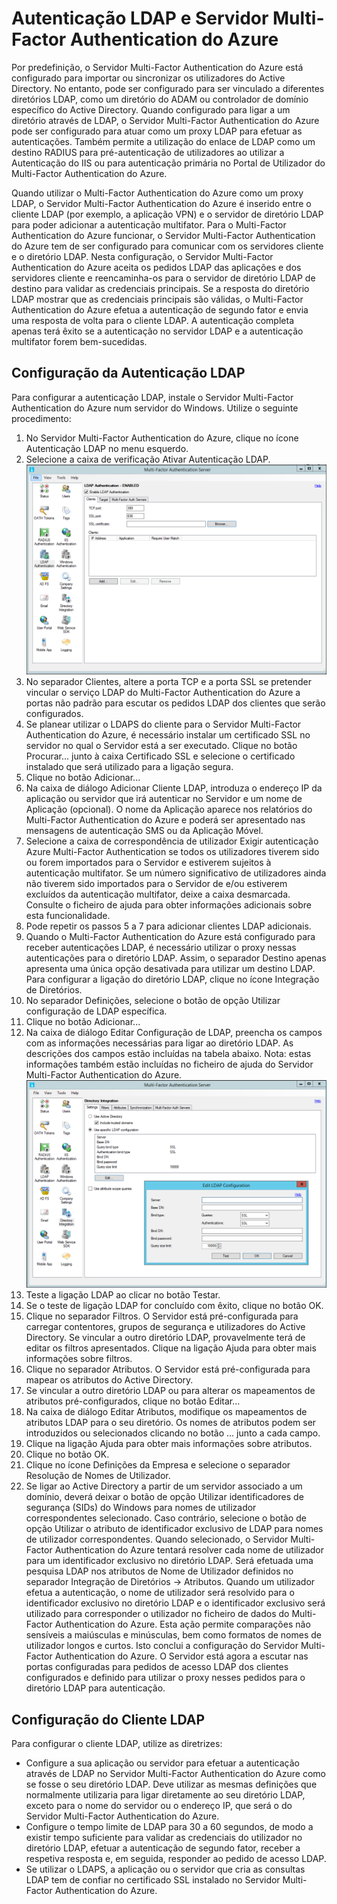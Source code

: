 <properties 
    pageTitle="Autenticação LDAP e Servidor Multi-Factor Authentication do Azure"
    description="Esta é a página do Multi-Factor Authentication do Azure que irá ajudar a implementar a Autenticação LDAP e o Servidor Multi-Factor Authentication do Azure."
    services="multi-factor-authentication"
    documentationCenter=""
    authors="kgremban"
    manager="femila"
    editor="curtand"/>

<tags
    ms.service="multi-factor-authentication"
    ms.workload="identity"
    ms.tgt_pltfrm="na"
    ms.devlang="na"
    ms.topic="get-started-article"
    ms.date="08/04/2016"
    ms.author="kgremban"/>


# Autenticação LDAP e Servidor Multi-Factor Authentication do Azure


Por predefinição, o Servidor Multi-Factor Authentication do Azure está configurado para importar ou sincronizar os utilizadores do Active Directory. No entanto, pode ser configurado para ser vinculado a diferentes diretórios LDAP, como um diretório do ADAM ou controlador de domínio específico do Active Directory. Quando configurado para ligar a um diretório através de LDAP, o Servidor Multi-Factor Authentication do Azure pode ser configurado para atuar como um proxy LDAP para efetuar as autenticações. Também permite a utilização do enlace de LDAP como um destino RADIUS para pré-autenticação de utilizadores ao utilizar a Autenticação do IIS ou para autenticação primária no Portal de Utilizador do Multi-Factor Authentication do Azure.

Quando utilizar o Multi-Factor Authentication do Azure como um proxy LDAP, o Servidor Multi-Factor Authentication do Azure é inserido entre o cliente LDAP (por exemplo, a aplicação VPN) e o servidor de diretório LDAP para poder adicionar a autenticação multifator. Para o Multi-Factor Authentication do Azure funcionar, o Servidor Multi-Factor Authentication do Azure tem de ser configurado para comunicar com os servidores cliente e o diretório LDAP. Nesta configuração, o Servidor Multi-Factor Authentication do Azure aceita os pedidos LDAP das aplicações e dos servidores cliente e reencaminha-os para o servidor de diretório LDAP de destino para validar as credenciais principais. Se a resposta do diretório LDAP mostrar que as credenciais principais são válidas, o Multi-Factor Authentication do Azure efetua a autenticação de segundo fator e envia uma resposta de volta para o cliente LDAP. A autenticação completa apenas terá êxito se a autenticação no servidor LDAP e a autenticação multifator forem bem-sucedidas.





## Configuração da Autenticação LDAP


Para configurar a autenticação LDAP, instale o Servidor Multi-Factor Authentication do Azure num servidor do Windows. Utilize o seguinte procedimento:

1. No Servidor Multi-Factor Authentication do Azure, clique no ícone Autenticação LDAP no menu esquerdo.
2. Selecione a caixa de verificação Ativar Autenticação LDAP.![Autenticação LDAP](./media/multi-factor-authentication-get-started-server-ldap/ldap2.png)
3. No separador Clientes, altere a porta TCP e a porta SSL se pretender vincular o serviço LDAP do Multi-Factor Authentication do Azure a portas não padrão para escutar os pedidos LDAP dos clientes que serão configurados.
4. Se planear utilizar o LDAPS do cliente para o Servidor Multi-Factor Authentication do Azure, é necessário instalar um certificado SSL no servidor no qual o Servidor está a ser executado. Clique no botão Procurar... junto à caixa Certificado SSL e selecione o certificado instalado que será utilizado para a ligação segura.
5. Clique no botão Adicionar...
6. Na caixa de diálogo Adicionar Cliente LDAP, introduza o endereço IP da aplicação ou servidor que irá autenticar no Servidor e um nome de Aplicação (opcional). O nome da Aplicação aparece nos relatórios do Multi-Factor Authentication do Azure e poderá ser apresentado nas mensagens de autenticação SMS ou da Aplicação Móvel.
7. Selecione a caixa de correspondência de utilizador Exigir autenticação Azure Multi-Factor Authentication se todos os utilizadores tiverem sido ou forem importados para o Servidor e estiverem sujeitos à autenticação multifator. Se um número significativo de utilizadores ainda não tiverem sido importados para o Servidor de e/ou estiverem excluídos da autenticação multifator, deixe a caixa desmarcada. Consulte o ficheiro de ajuda para obter informações adicionais sobre esta funcionalidade.
8. Pode repetir os passos 5 a 7 para adicionar clientes LDAP adicionais.
9. Quando o Multi-Factor Authentication do Azure está configurado para receber autenticações LDAP, é necessário utilizar o proxy nessas autenticações para o diretório LDAP. Assim, o separador Destino apenas apresenta uma única opção desativada para utilizar um destino LDAP. Para configurar a ligação do diretório LDAP, clique no ícone Integração de Diretórios.
10. No separador Definições, selecione o botão de opção Utilizar configuração de LDAP específica.
11. Clique no botão Adicionar...
12. Na caixa de diálogo Editar Configuração de LDAP, preencha os campos com as informações necessárias para ligar ao diretório LDAP. As descrições dos campos estão incluídas na tabela abaixo. Nota: estas informações também estão incluídas no ficheiro de ajuda do Servidor Multi-Factor Authentication do Azure.![Integração de Diretórios](./media/multi-factor-authentication-get-started-server-ldap/ldap.png)
13. Teste a ligação LDAP ao clicar no botão Testar.
14. Se o teste de ligação LDAP for concluído com êxito, clique no botão OK.
15. Clique no separador Filtros. O Servidor está pré-configurada para carregar contentores, grupos de segurança e utilizadores do Active Directory. Se vincular a outro diretório LDAP, provavelmente terá de editar os filtros apresentados. Clique na ligação Ajuda para obter mais informações sobre filtros.
16. Clique no separador Atributos. O Servidor está pré-configurada para mapear os atributos do Active Directory.
17. Se vincular a outro diretório LDAP ou para alterar os mapeamentos de atributos pré-configurados, clique no botão Editar...
18. Na caixa de diálogo Editar Atributos, modifique os mapeamentos de atributos LDAP para o seu diretório. Os nomes de atributos podem ser introduzidos ou selecionados clicando no botão ... junto a cada campo.
19. Clique na ligação Ajuda para obter mais informações sobre atributos.
20. Clique no botão OK.
21. Clique no ícone Definições da Empresa e selecione o separador Resolução de Nomes de Utilizador.
22. Se ligar ao Active Directory a partir de um servidor associado a um domínio, deverá deixar o botão de opção Utilizar identificadores de segurança (SIDs) do Windows para nomes de utilizador correspondentes selecionado. Caso contrário, selecione o botão de opção Utilizar o atributo de identificador exclusivo de LDAP para nomes de utilizador correspondentes. Quando selecionado, o Servidor Multi-Factor Authentication do Azure tentará resolver cada nome de utilizador para um identificador exclusivo no diretório LDAP. Será efetuada uma pesquisa LDAP nos atributos de Nome de Utilizador definidos no separador Integração de Diretórios -> Atributos. Quando um utilizador efetua a autenticação, o nome de utilizador será resolvido para o identificador exclusivo no diretório LDAP e o identificador exclusivo será utilizado para corresponder o utilizador no ficheiro de dados do Multi-Factor Authentication do Azure. Esta ação permite comparações não sensíveis a maiúsculas e minúsculas, bem como formatos de nomes de utilizador longos e curtos. Isto conclui a configuração do Servidor Multi-Factor Authentication do Azure. O Servidor está agora a escutar nas portas configuradas para pedidos de acesso LDAP dos clientes configurados e definido para utilizar o proxy nesses pedidos para o diretório LDAP para autenticação.


## Configuração do Cliente LDAP

Para configurar o cliente LDAP, utilize as diretrizes:

- Configure a sua aplicação ou servidor para efetuar a autenticação através de LDAP no Servidor Multi-Factor Authentication do Azure como se fosse o seu diretório LDAP. Deve utilizar as mesmas definições que normalmente utilizaria para ligar diretamente ao seu diretório LDAP, exceto para o nome do servidor ou o endereço IP, que será o do Servidor Multi-Factor Authentication do Azure.
- Configure o tempo limite de LDAP para 30 a 60 segundos, de modo a existir tempo suficiente para validar as credenciais do utilizador no diretório LDAP, efetuar a autenticação de segundo fator, receber a respetiva resposta e, em seguida, responder ao pedido de acesso LDAP.
- Se utilizar o LDAPS, a aplicação ou o servidor que cria as consultas LDAP tem de confiar no certificado SSL instalado no Servidor Multi-Factor Authentication do Azure.



<!--HONumber=Sep16_HO3-->


